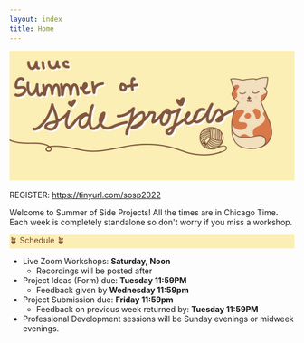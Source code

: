 ```yaml
---
layout: index
title: Home
---
```

<style>
.highlight { 
    background-color: #fcefb5;
    color: #784228;
}
</style>

![SOSP banner image](assets/banner.jpg)

REGISTER: <https://tinyurl.com/sosp2022>

Welcome to Summer of Side Projects! All the times are in Chicago Time. Each week is completely standalone so don't worry if you miss a workshop.

<div class="highlight">🪴 Schedule 🪴</div>

- Live Zoom Workshops: **Saturday, Noon**
  - Recordings will be posted after
- Project Ideas (Form) due: **Tuesday 11:59PM**
  - Feedback given by **Wednesday 11:59pm**
- Project Submission due: **Friday 11:59pm**
  - Feedback on previous week returned by: **Tuesday 11:59PM**
- Professional Development sessions will be Sunday evenings or midweek evenings.
